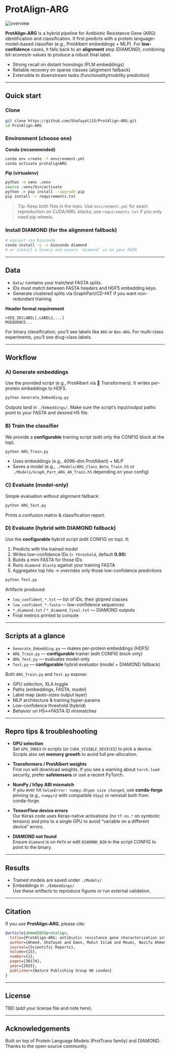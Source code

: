 # ProtAlign-ARG

![overview](https://github.com/Shafayat115/ProtAlign-ARG/assets/94142950/b7d433b8-ac87-4ef9-92fd-5f7afb8350f7)

**ProtAlign-ARG** is a hybrid pipeline for Antibiotic Resistance Gene (ARG) identification and classification. It first predicts with a protein language–model–based classifier (e.g., ProtAlbert embeddings + MLP). For **low-confidence** cases, it falls back to an **alignment** step (DIAMOND), combining bit-scores/e-values to produce a robust final label.

- Strong recall on distant homologs (PLM embeddings)
- Reliable recovery on sparse classes (alignment fallback)
- Extensible to downstream tasks (functionality/mobility prediction)

---

## Quick start

### Clone
```bash
git clone https://github.com/Shafayat115/ProtAlign-ARG.git
cd ProtAlign-ARG
```

### Environment (choose one)

**Conda (recommended)**
```bash
conda env create -f environment.yml
conda activate protalignARG
```

**Pip (virtualenv)**
```bash
python -m venv .venv
source .venv/bin/activate
python -m pip install --upgrade pip
pip install -r requirements.txt
```

> Tip: Keep both files in the repo. Use `environment.yml` for exact reproduction on CUDA/MKL stacks; use `requirements.txt` if you only need pip wheels.

### Install DIAMOND (for the alignment fallback)
```bash
# easiest via bioconda
conda install -y -c bioconda diamond
# or install a binary and ensure `diamond` is on your PATH
```

---

## Data

- `Data/` contains your train/test FASTA splits.
- IDs must match between FASTA headers and HDF5 embedding keys.
- Generate clustered splits via GraphPart/CD-HIT if you want non-redundant training.

**Header format requirement**
```
>SEQ_ID|LABEL[,LABEL2,...]
MSEQUENCE...
```
For binary classification, you’ll see labels like `ARG` or `Non-ARG`. For multi-class experiments, you’ll see drug-class labels.

---

## Workflow

### A) Generate embeddings
Use the provided script (e.g., ProtAlbert via 🤗 Transformers). It writes per-protein embeddings to HDF5.
```bash
python Generate_Embedding.py
```
Outputs land in `./Embeddings/`. Make sure the script’s input/output paths point to your FASTA and desired H5 file.

### B) Train the classifier
We provide a **configurable** training script (edit only the CONFIG block at the top).
```bash
python ARG_Train.py
```
- Uses embeddings (e.g., 4096-dim ProtAlbert) + MLP  
- Saves a model (e.g., `./Models/ARG_Class_Beta_Train.h5` or `./Models/Graph_Part_ARG_40_Train.h5` depending on your config)

### C) Evaluate (model-only)
Simple evaluation without alignment fallback:
```bash
python ARG_Test.py
```
Prints a confusion matrix & classification report.

### D) Evaluate (hybrid with DIAMOND fallback)
Use the **configurable** hybrid script (edit CONFIG on top). It:
1) Predicts with the trained model
2) Writes low-confidence IDs (`< threshold`, default **0.90**)
3) Builds a mini FASTA for those IDs
4) Runs `diamond blastp` against your training FASTA
5) Aggregates top hits → overrides only those low-confidence predictions
```bash
python Test.py
```
Artifacts produced:
- `low_confident_*.txt` — list of IDs, their gt/pred classes
- `low_confident_*.fasta` — low-confidence sequences
- `*_diamond.txt` / `*_diamond_final.txt` — DIAMOND outputs
- Final metrics printed to console

---

## Scripts at a glance

- `Generate_Embedding.py` — makes per-protein embeddings (HDF5)
- `ARG_Train.py` — **configurable** trainer (edit CONFIG block only)
- `ARG_Test.py` — evaluates model-only
- `Test.py` — **configurable** hybrid evaluator (model + DIAMOND fallback)

Both `ARG_Train.py` and `Test.py` expose:
- GPU selection, XLA toggle
- Paths (embeddings, FASTA, model)
- Label map (auto-sizes output layer)
- MLP architecture & training hyper-params
- Low-confidence threshold (hybrid)
- Behavior on H5↔FASTA ID mismatches

---

## Repro tips & troubleshooting

- **GPU selection**  
  Set `GPU_INDEX` in scripts (or `CUDA_VISIBLE_DEVICES`) to pick a device. Scripts also set **memory growth** to avoid full pre-allocation.

- **Transformers / ProtAlbert weights**  
  First run will download weights. If you see a warning about `torch.load` security, prefer **safetensors** or use a recent PyTorch.

- **NumPy / h5py ABI mismatch**  
  If you ever hit `ValueError: numpy.dtype size changed`, use **conda-forge** pinning (e.g., `numpy<2` with compatible `h5py`) or reinstall both from conda-forge.

- **TensorFlow device errors**  
  Our Keras code uses Keras-native activations (no `tf.nn.*` on symbolic tensors) and pins to a single GPU to avoid “variable on a different device” errors.

- **DIAMOND not found**  
  Ensure `diamond` is on `PATH` or edit `DIAMOND_BIN` in the script CONFIG to point to the binary.

---

## Results

- Trained models are saved under `./Models/`  
- Embeddings in `./Embeddings/`  
Use these artifacts to reproduce figures or run external validation.

---

## Citation

If you use **ProtAlign-ARG**, please cite:

```bibtex
@article{ahmed2025protalign,
  title={ProtAlign-ARG: antibiotic resistance gene characterization integrating protein language models and alignment-based scoring},
  author={Ahmed, Shafayat and Emon, Muhit Islam and Moumi, Nazifa Ahmed and Huang, Lifu and Zhou, Dawei and Vikesland, Peter and Pruden, Amy and Zhang, Liqing},
  journal={Scientific Reports},
  volume={15},
  number={1},
  pages={30174},
  year={2025},
  publisher={Nature Publishing Group UK London}
}
```

---

## License

TBD (add your license file and note here).

---

## Acknowledgements

Built on top of Protein Language Models (ProtTrans family) and DIAMOND. Thanks to the open-source community.

